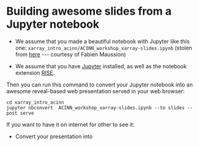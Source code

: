# Building awesome slides from a Jupyter notebook

* We assume that you made a beautiful notebook with Jupyter like this one: `xarray_intro_acinn/ACINN_workshop_xarray-slides.ipynb` (stolen from [here](http://fabienmaussion.info/2017/02/18/html-presentations-w-rise/) --- courtesy of Fabien Maussion)

* We assume that you have [Jupyter](http://jupyter.org/install) installed, as well as the notebook extension [RISE](http://rise.readthedocs.io).


Then you can run this command to convert your Jupyter notebook into an awesome reveal-based web presentation served in your web browser:

```shell
cd xarray_intro_acinn
jupyter nbconvert  ACINN_workshop_xarray-slides.ipynb --to slides --post serve
```


If you want to have it on internet for other to see it:

* Convert your presentation into

